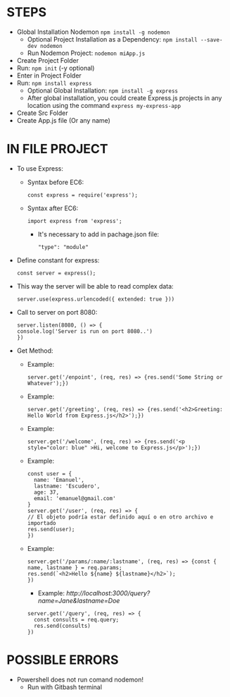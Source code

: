# STEPS

* Global Installation Nodemon `npm install -g nodemon`
    - Optional Project Installation as a Dependency: `npm install --save-dev nodemon`
    - Run Nodemon Project: `nodemon miApp.js`
* Create Project Folder
* Run: `npm init` (-y optional)
* Enter in Project Folder
* Run: `npm install express`
    - Optional Global Installation: `npm install -g express`
    - After global installation, you could create Express.js projects in any location using the command `express my-express-app`
* Create Src Folder
* Create App.js file (Or any name)



# IN FILE PROJECT

* To use Express:
    - Syntax before EC6: 
      ```
      const express = require('express');
      ```
    - Syntax after EC6: 
      ```
      import express from 'express';
      ```
      - It's necessary to add in pachage.json file: 
        ```
        "type": "module"
        ``` 
  
* Define constant for express: 
  ```
  const server = express();
  ```

* This way the server will be able to read complex data:
  ```
  server.use(express.urlencoded({ extended: true }))
  ```

* Call to server on port 8080:
  ```
  server.listen(8080, () => {
  console.log('Server is run on port 8080..')
  })
  ```  


* Get Method:
    - Example: 
      ```
      server.get('/enpoint', (req, res) => {res.send('Some String or Whatever');})
      ```
    
    - Example: 
      ```
      server.get('/greeting', (req, res) => {res.send('<h2>Greeting: Hello World from Express.js</h2>');})
      ```

    - Example: 
      ```
      server.get('/welcome', (req, res) => {res.send('<p style="color: blue" >Hi, welcome to Express.js</p>');})
      ```

    - Example:
      ```
      const user = {
        name: 'Emanuel',
        lastname: 'Escudero',
        age: 37,
        email: 'emanuel@gmail.com'
      }
      server.get('/user', (req, res) => {
      // El objeto podría estar definido aquí o en otro archivo e importado
      res.send(user);
      })
      ```

    - Example:
      ```
      server.get('/params/:name/:lastname', (req, res) => {const { name, lastname } = req.params;
      res.send(`<h2>Hello ${name} ${lastname}</h2>`);
      })
      ```

      - Example: _http://localhost:3000/query?name=Jane&lastname=Doe_
      ```
      server.get('/query', (req, res) => {
        const consults = req.query;
        res.send(consults)
      })
      ```





# POSSIBLE ERRORS
* Powershell does not run comand nodemon!
    - Run with Gitbash terminal

